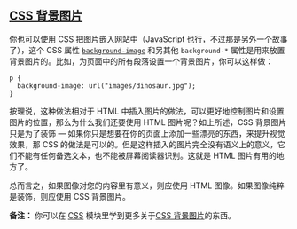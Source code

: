 ## [CSS 背景图片](https://developer.mozilla.org/zh-CN/docs/Learn/HTML/Multimedia_and_embedding/Images_in_HTML#css_背景图片 "Permalink to CSS 背景图片")

你也可以使用 CSS 把图片嵌入网站中（JavaScript 也行，不过那是另外一个故事了），这个 CSS 属性 [`background-image`](https://developer.mozilla.org/zh-CN/docs/Web/CSS/background-image) 和另其他 `background-*` 属性是用来放置背景图片的。比如，为页面中的所有段落设置一个背景图片，你可以这样做：

```
p {
  background-image: url("images/dinosaur.jpg");
}
```

按理说，这种做法相对于 HTML 中插入图片的做法，可以更好地控制图片和设置图片的位置，那么为什么我们还要使用 HTML 图片呢？如上所述，CSS 背景图片只是为了装饰 — 如果你只是想要在你的页面上添加一些漂亮的东西，来提升视觉效果，那 CSS 的做法是可以的。但是这样插入的图片完全没有语义上的意义，它们不能有任何备选文本，也不能被屏幕阅读器识别。这就是 HTML 图片有用的地方了。

总而言之，如果图像对您的内容里有意义，则应使用 HTML 图像。如果图像纯粹是装饰，则应使用 CSS 背景图片。

**备注：** 你可以在 [CSS](https://developer.mozilla.org/zh-CN/docs/Learn/CSS) 模块里学到更多关于[CSS 背景图片](https://developer.mozilla.org/en-US/docs/Learn/CSS/Building_blocks/Backgrounds_and_borders)的东西。